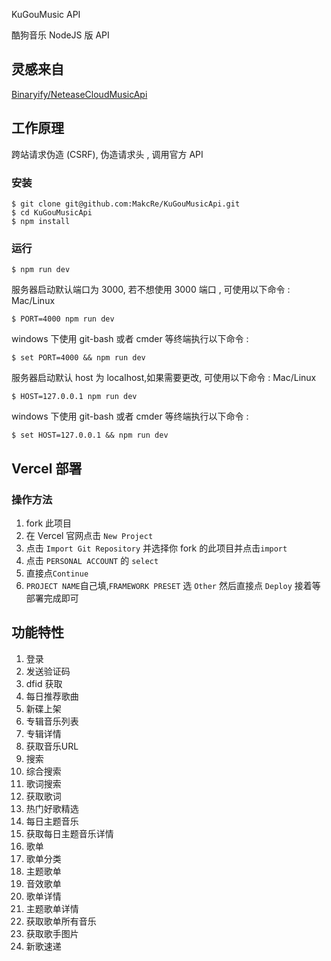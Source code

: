 KuGouMusic API

酷狗音乐 NodeJS 版 API

## 灵感来自
[Binaryify/NeteaseCloudMusicApi](https://github.com/Binaryify/NeteaseCloudMusicApi)

## 工作原理
跨站请求伪造 (CSRF), 伪造请求头 , 调用官方 API

### 安装
```shell
$ git clone git@github.com:MakcRe/KuGouMusicApi.git
$ cd KuGouMusicApi
$ npm install
```

### 运行
```shell
$ npm run dev
```

服务器启动默认端口为 3000, 若不想使用 3000 端口 , 可使用以下命令 : Mac/Linux

```shell
$ PORT=4000 npm run dev
```

windows 下使用 git-bash 或者 cmder 等终端执行以下命令 :

```shell
$ set PORT=4000 && npm run dev
```

服务器启动默认 host 为 localhost,如果需要更改, 可使用以下命令 : Mac/Linux

```shell
$ HOST=127.0.0.1 npm run dev
```

windows 下使用 git-bash 或者 cmder 等终端执行以下命令 :

```shell
$ set HOST=127.0.0.1 && npm run dev
```

## Vercel 部署
### 操作方法
1. fork 此项目
2. 在 Vercel 官网点击 `New Project`
3. 点击 `Import Git Repository` 并选择你 fork 的此项目并点击`import`
4. 点击 `PERSONAL ACCOUNT` 的 `select`
5. 直接点`Continue`
6. `PROJECT NAME`自己填,`FRAMEWORK PRESET` 选 `Other` 然后直接点 `Deploy` 接着等部署完成即可

## 功能特性
1. 登录
2. 发送验证码
3. dfid 获取
4. 每日推荐歌曲
5. 新碟上架
6. 专辑音乐列表
7. 专辑详情
8. 获取音乐URL
9. 搜索
10. 综合搜索
11. 歌词搜索
12. 获取歌词
13. 热门好歌精选
14. 每日主题音乐
15. 获取每日主题音乐详情
16. 歌单 
17. 歌单分类 
18. 主题歌单 
19. 音效歌单
20. 歌单详情
21. 主题歌单详情
22. 获取歌单所有音乐
23. 获取歌手图片
24. 新歌速递